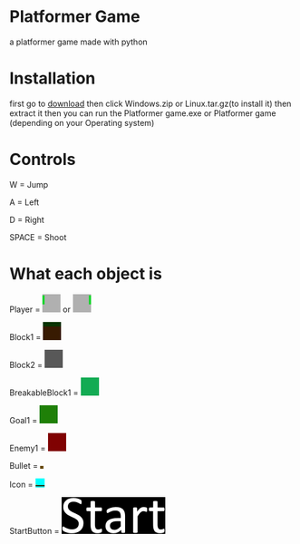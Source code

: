 # Platformer Game
 a platformer game made with python

# Installation

first go to [download](https://github.com/dark00shadow/Platformer-Game/releases/latest) then click Windows.zip or Linux.tar.gz(to install it) then extract it then you can run the Platformer game.exe or Platformer game (depending on your Operating system)

# Controls

W = Jump

A = Left

D = Right

SPACE = Shoot

# What each object is

Player = ![Player==left](https://github.com/dark00shadow/Platformer-Game/blob/master/Platformer%20Game/Textures/Player%3DLeft.png) or ![Player==right](https://github.com/dark00shadow/Platformer-Game/blob/master/Platformer%20Game/Textures/Player%3DRight.png)

Block1 = ![Block1](https://github.com/dark00shadow/Platformer-Game/blob/master/Platformer%20Game/Textures/Grass.png)

Block2 = ![Block2](https://github.com/dark00shadow/Platformer-Game/blob/master/Platformer%20Game/Textures/Block2.png)

BreakableBlock1 = ![BreakableBlock1](https://github.com/dark00shadow/Platformer-Game/blob/master/Platformer%20Game/Textures/Breakable%20block.png)

Goal1 = ![Goal1](https://github.com/dark00shadow/Platformer-Game/blob/master/Platformer%20Game/Textures/Goal.png)

Enemy1 = ![Enemy1](https://github.com/dark00shadow/Platformer-Game/blob/master/Platformer%20Game/Textures/Enemy.png)

Bullet = ![Bullet](https://github.com/dark00shadow/Platformer-Game/blob/master/Platformer%20Game/Textures/Bullet.png)

Icon = ![Icon](https://github.com/dark00shadow/Platformer-Game/blob/master/Platformer%20Game/Textures/Icon.png)

StartButton = ![StartButton](https://github.com/dark00shadow/Platformer-Game/blob/master/Platformer%20Game/Textures/Start%20button.png)

